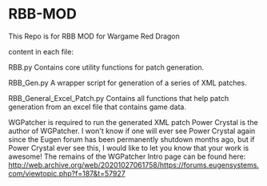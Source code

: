 # RBB-MOD
This Repo is for RBB MOD for Wargame Red Dragon

content in each file:

  RBB.py
    Contains core utility functions for patch generation.
    
  RBB_Gen.py
    A wrapper script for generation of a series of XML patches.
    
  RBB_General_Excel_Patch.py
    Contains all functions that help patch generation from an excel file that contains game data.

  WGPatcher is required to run the generated XML patch
  Power Crystal is the author of WGPatcher. I won't know if one will ever see Power Crystal again since the Eugen forum has been permanently shutdown months ago, but if Power Crystal ever see this, I would like to let you know that your work is awesome!
  The remains of the WGPatcher Intro page can be found here: http://web.archive.org/web/20201027061758/https://forums.eugensystems.com/viewtopic.php?f=187&t=57927
